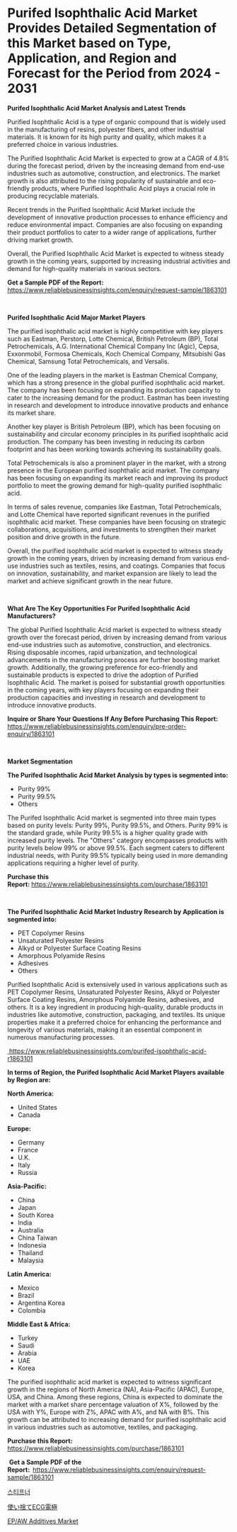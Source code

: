 <p><h1>Purifed Isophthalic Acid Market Provides Detailed Segmentation of this Market based on Type, Application, and Region and Forecast for the Period from 2024 - 2031</h1></p><p><strong>Purifed Isophthalic Acid Market Analysis and Latest Trends</strong></p>
<p><p>Purified Isophthalic Acid is a type of organic compound that is widely used in the manufacturing of resins, polyester fibers, and other industrial materials. It is known for its high purity and quality, which makes it a preferred choice in various industries.</p><p>The Purified Isophthalic Acid Market is expected to grow at a CAGR of 4.8% during the forecast period, driven by the increasing demand from end-use industries such as automotive, construction, and electronics. The market growth is also attributed to the rising popularity of sustainable and eco-friendly products, where Purified Isophthalic Acid plays a crucial role in producing recyclable materials.</p><p>Recent trends in the Purified Isophthalic Acid Market include the development of innovative production processes to enhance efficiency and reduce environmental impact. Companies are also focusing on expanding their product portfolios to cater to a wider range of applications, further driving market growth.</p><p>Overall, the Purified Isophthalic Acid Market is expected to witness steady growth in the coming years, supported by increasing industrial activities and demand for high-quality materials in various sectors.</p></p>
<p><strong>Get a Sample PDF of the Report:&nbsp;</strong> <a href="https://www.reliablebusinessinsights.com/enquiry/request-sample/1863101">https://www.reliablebusinessinsights.com/enquiry/request-sample/1863101</a></p>
<p>&nbsp;</p>
<p><strong>Purifed Isophthalic Acid Major Market Players</strong></p>
<p><p>The purified isophthalic acid market is highly competitive with key players such as Eastman, Perstorp, Lotte Chemical, British Petroleum (BP), Total Petrochemicals, A.G. International Chemical Company Inc (Agic), Cepsa, Exxonmobil, Formosa Chemicals, Koch Chemical Company, Mitsubishi Gas Chemical, Samsung Total Petrochemicals, and Versalis.</p><p>One of the leading players in the market is Eastman Chemical Company, which has a strong presence in the global purified isophthalic acid market. The company has been focusing on expanding its production capacity to cater to the increasing demand for the product. Eastman has been investing in research and development to introduce innovative products and enhance its market share.</p><p>Another key player is British Petroleum (BP), which has been focusing on sustainability and circular economy principles in its purified isophthalic acid production. The company has been investing in reducing its carbon footprint and has been working towards achieving its sustainability goals.</p><p>Total Petrochemicals is also a prominent player in the market, with a strong presence in the European purified isophthalic acid market. The company has been focusing on expanding its market reach and improving its product portfolio to meet the growing demand for high-quality purified isophthalic acid.</p><p>In terms of sales revenue, companies like Eastman, Total Petrochemicals, and Lotte Chemical have reported significant revenues in the purified isophthalic acid market. These companies have been focusing on strategic collaborations, acquisitions, and investments to strengthen their market position and drive growth in the future.</p><p>Overall, the purified isophthalic acid market is expected to witness steady growth in the coming years, driven by increasing demand from various end-use industries such as textiles, resins, and coatings. Companies that focus on innovation, sustainability, and market expansion are likely to lead the market and achieve significant growth in the near future.</p></p>
<p>&nbsp;</p>
<p><strong>What Are The Key Opportunities For Purifed Isophthalic Acid Manufacturers?</strong></p>
<p><p>The global Purified Isophthalic Acid market is expected to witness steady growth over the forecast period, driven by increasing demand from various end-use industries such as automotive, construction, and electronics. Rising disposable incomes, rapid urbanization, and technological advancements in the manufacturing process are further boosting market growth. Additionally, the growing preference for eco-friendly and sustainable products is expected to drive the adoption of Purified Isophthalic Acid. The market is poised for substantial growth opportunities in the coming years, with key players focusing on expanding their production capacities and investing in research and development to introduce innovative products.</p></p>
<p><strong>Inquire or Share Your Questions If Any Before Purchasing This Report:</strong> <a href="https://www.reliablebusinessinsights.com/enquiry/pre-order-enquiry/1863101">https://www.reliablebusinessinsights.com/enquiry/pre-order-enquiry/1863101</a></p>
<p>&nbsp;</p>
<p><strong>Market Segmentation</strong></p>
<p><strong>The Purifed Isophthalic Acid Market Analysis by types is segmented into:</strong></p>
<p><ul><li>Purity 99%</li><li>Purity 99.5%</li><li>Others</li></ul></p>
<p><p>The Purifed Isophthalic Acid market is segmented into three main types based on purity levels: Purity 99%, Purity 99.5%, and Others. Purity 99% is the standard grade, while Purity 99.5% is a higher quality grade with increased purity levels. The "Others" category encompasses products with purity levels below 99% or above 99.5%. Each segment caters to different industrial needs, with Purity 99.5% typically being used in more demanding applications requiring a higher level of purity.</p></p>
<p><strong>Purchase this Report:&nbsp;</strong><a href="https://www.reliablebusinessinsights.com/purchase/1863101">https://www.reliablebusinessinsights.com/purchase/1863101</a></p>
<p>&nbsp;</p>
<p><strong>The Purifed Isophthalic Acid Market Industry Research by Application is segmented into:</strong></p>
<p><ul><li>PET Copolymer Resins</li><li>Unsaturated Polyester Resins</li><li>Alkyd or Polyester Surface Coating Resins</li><li>Amorphous Polyamide Resins</li><li>Adhesives</li><li>Others</li></ul></p>
<p><p>Purified Isophthalic Acid is extensively used in various applications such as PET Copolymer Resins, Unsaturated Polyester Resins, Alkyd or Polyester Surface Coating Resins, Amorphous Polyamide Resins, adhesives, and others. It is a key ingredient in producing high-quality, durable products in industries like automotive, construction, packaging, and textiles. Its unique properties make it a preferred choice for enhancing the performance and longevity of various materials, making it an essential component in numerous manufacturing processes.</p></p>
<p><a href="https://www.reliablebusinessinsights.com/purifed-isophthalic-acid-r1863101">&nbsp;https://www.reliablebusinessinsights.com/purifed-isophthalic-acid-r1863101</a></p>
<p><strong>In terms of Region, the Purifed Isophthalic Acid Market Players available by Region are:</strong></p>
<p>
    <p> <strong> North America: </strong>
        <ul>
            <li>United States</li>
            <li>Canada</li>
        </ul>
        </p> 
    <p> <strong> Europe: </strong>
        <ul>
            <li>Germany</li>
            <li>France</li>
            <li>U.K.</li>
            <li>Italy</li>
            <li>Russia</li>
        </ul>
        </p> 
    <p> <strong> Asia-Pacific: </strong>
        <ul>
            <li>China</li>
            <li>Japan</li>
            <li>South Korea</li>
            <li>India</li>
            <li>Australia</li>
            <li>China Taiwan</li>
            <li>Indonesia</li>
            <li>Thailand</li>
            <li>Malaysia</li>
        </ul>
        </p> 
    <p> <strong> Latin America: </strong>
        <ul>
            <li>Mexico</li>
            <li>Brazil</li>
            <li>Argentina Korea</li>
            <li>Colombia</li>
        </ul>
        </p> 
    <p> <strong> Middle East & Africa: </strong>
        <ul>
            <li>Turkey</li>
            <li>Saudi</li>
            <li>Arabia</li>
            <li>UAE</li>
            <li>Korea</li>
        </ul>
    </p>
    </p>
<p><p>The purified isophthalic acid market is expected to witness significant growth in the regions of North America (NA), Asia-Pacific (APAC), Europe, USA, and China. Among these regions, China is expected to dominate the market with a market share percentage valuation of X%, followed by the USA with Y%, Europe with Z%, APAC with A%, and NA with B%. This growth can be attributed to increasing demand for purified isophthalic acid in various industries such as automotive, textiles, and packaging.</p></p>
<p><strong>Purchase this Report: </strong><a href="https://www.reliablebusinessinsights.com/purchase/1863101">https://www.reliablebusinessinsights.com/purchase/1863101</a></p>
<p>&nbsp;<strong>Get a Sample PDF of the Report:&nbsp;&nbsp;</strong><a href="https://www.reliablebusinessinsights.com/enquiry/request-sample/1863101">https://www.reliablebusinessinsights.com/enquiry/request-sample/1863101</a></p>
<p><strong></strong></p>
<p><p><a href="https://github.com/kein8762/Market-Research-Report-List-2/blob/main/79362579065.md">스티프너</a></p><p><a href="https://github.com/avwofrml53535/Market-Research-Report-List-3/blob/main/71295764876.md">使い捨てECG電極</a></p><p><a href="https://github.com/bushilahore52/Market-Research-Report-List-1/blob/main/epaw-additives-market.md">EP/AW Additives Market</a></p></p>